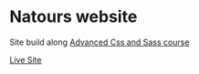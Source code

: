# Natours website

Site build along [Advanced Css and Sass course](https://www.udemy.com/course/advanced-css-and-sass/)

[Live Site](https://css-course-1-g573pwwyx-lenysebski.vercel.app/)
